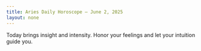 ```yaml
---
title: Aries Daily Horoscope – June 2, 2025
layout: none
---
```


Today brings insight and intensity. Honor your feelings and let your intuition guide you.
